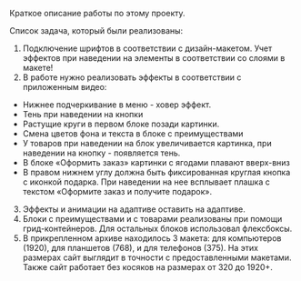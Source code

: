 Краткое описание работы по этому проекту.

Список задача, который были реализованы:
1. Подключение шрифтов в соответствии с дизайн-макетом. Учет эффектов при наведении на элементы в соответствии со слоями в макете!
2. В работе нужно реализовать эффекты в соответствии с приложенным видео:
- Нижнее подчеркивание в меню - ховер эффект.
- Тень при наведении на кнопки
- Растущие круги в первом блоке позади картинки.
- Смена цветов фона и текста в блоке с преимуществами
- У товаров при наведении на блок увеличивается картинка, при наведении на кнопку - появляется тень.
- В блоке «Оформить заказ» картинки с ягодами плавают вверх-вниз
- В правом нижнем углу должна быть фиксированная круглая кнопка с иконкой подарка. При наведении на нее всплывает плашка с текстом «Оформите заказ и получите подарок».
3. Эффекты и анимации на адаптиве оставить на адаптиве.
4. Блоки с преимуществами и с товарами реализованы при помощи грид-контейнеров. Для остальных блоков использовал флексбоксы.
5. В прикрепленном архиве находилось 3 макета: для компьютеров (1920), для планшетов (768), и для телефонов (375). На этих размерах сайт выглядит в точности с предоставленными макетами. Также сайт работает без косяков на размерах от 320 до 1920+.
